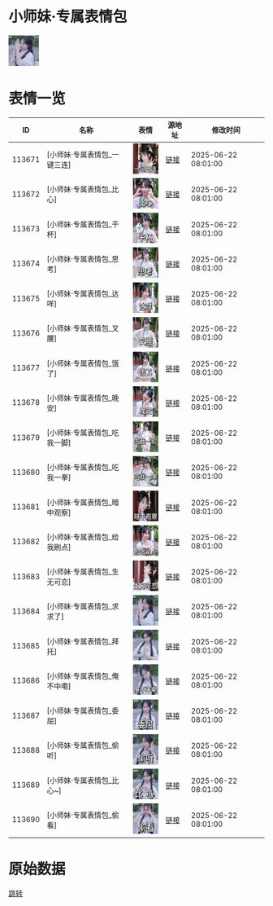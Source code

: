 # 小师妹·专属表情包

<img src="./cover.png" height="60" alt="cover" />

# 表情一览

|ID|名称|表情|源地址|修改时间|
|----|----|----|----|----|
|113671|[小师妹·专属表情包_一键三连]|<img src="./pic/113671_%5B小师妹·专属表情包_一键三连%5D.png" height="60" alt="一键三连"/>|[链接](https://i0.hdslb.com/bfs/garb/55c1023637ba99f51ded88f42ba2829e43928763.png)|2025-06-22 08:01:00|
|113672|[小师妹·专属表情包_比心]|<img src="./pic/113672_%5B小师妹·专属表情包_比心%5D.png" height="60" alt="比心"/>|[链接](https://i0.hdslb.com/bfs/garb/8328587e622cbcbb8d468475770e1a7c921b1b28.png)|2025-06-22 08:01:00|
|113673|[小师妹·专属表情包_干杯]|<img src="./pic/113673_%5B小师妹·专属表情包_干杯%5D.png" height="60" alt="干杯"/>|[链接](https://i0.hdslb.com/bfs/garb/c6f22fdafeae9d72adb4c6934e42bbc13d54c2e3.png)|2025-06-22 08:01:00|
|113674|[小师妹·专属表情包_思考]|<img src="./pic/113674_%5B小师妹·专属表情包_思考%5D.png" height="60" alt="思考"/>|[链接](https://i0.hdslb.com/bfs/garb/e191c137625cb7ac14ee7f112ec092062ae457c3.png)|2025-06-22 08:01:00|
|113675|[小师妹·专属表情包_达咩]|<img src="./pic/113675_%5B小师妹·专属表情包_达咩%5D.png" height="60" alt="达咩"/>|[链接](https://i0.hdslb.com/bfs/garb/5ab88850ef4f2b165ce34b875b7824a3b2fcdfa3.png)|2025-06-22 08:01:00|
|113676|[小师妹·专属表情包_叉腰]|<img src="./pic/113676_%5B小师妹·专属表情包_叉腰%5D.png" height="60" alt="叉腰"/>|[链接](https://i0.hdslb.com/bfs/garb/3755c6fba23d2715458b5b0855e0e4a4701c9b4f.png)|2025-06-22 08:01:00|
|113677|[小师妹·专属表情包_饿了]|<img src="./pic/113677_%5B小师妹·专属表情包_饿了%5D.png" height="60" alt="饿了"/>|[链接](https://i0.hdslb.com/bfs/garb/21a6ab016f3755e02f2020bbdcd5a41bff055e65.png)|2025-06-22 08:01:00|
|113678|[小师妹·专属表情包_晚安]|<img src="./pic/113678_%5B小师妹·专属表情包_晚安%5D.png" height="60" alt="晚安"/>|[链接](https://i0.hdslb.com/bfs/garb/cd649c9c5687b6d69fd6eeca840db35bfceb0c26.png)|2025-06-22 08:01:00|
|113679|[小师妹·专属表情包_吃我一脚]|<img src="./pic/113679_%5B小师妹·专属表情包_吃我一脚%5D.png" height="60" alt="吃我一脚"/>|[链接](https://i0.hdslb.com/bfs/garb/20e2434768e85fc8c330aa29125632c6fc8f6837.png)|2025-06-22 08:01:00|
|113680|[小师妹·专属表情包_吃我一拳]|<img src="./pic/113680_%5B小师妹·专属表情包_吃我一拳%5D.png" height="60" alt="吃我一拳"/>|[链接](https://i0.hdslb.com/bfs/garb/4d3d43d4cd69b59090df0156281944be342d0268.png)|2025-06-22 08:01:00|
|113681|[小师妹·专属表情包_暗中观察]|<img src="./pic/113681_%5B小师妹·专属表情包_暗中观察%5D.png" height="60" alt="暗中观察"/>|[链接](https://i0.hdslb.com/bfs/garb/7f0b7b77684ef8b3121f2fe0b49ca6cb80374369.png)|2025-06-22 08:01:00|
|113682|[小师妹·专属表情包_给我刷点]|<img src="./pic/113682_%5B小师妹·专属表情包_给我刷点%5D.png" height="60" alt="给我刷点"/>|[链接](https://i0.hdslb.com/bfs/garb/a7e64f5646926d1400d15472c1f923e63af0da09.png)|2025-06-22 08:01:00|
|113683|[小师妹·专属表情包_生无可恋]|<img src="./pic/113683_%5B小师妹·专属表情包_生无可恋%5D.png" height="60" alt="生无可恋"/>|[链接](https://i0.hdslb.com/bfs/garb/50b92b45ebe4fa20d6512511e8076cbcea757f23.png)|2025-06-22 08:01:00|
|113684|[小师妹·专属表情包_求求了]|<img src="./pic/113684_%5B小师妹·专属表情包_求求了%5D.png" height="60" alt="求求了"/>|[链接](https://i0.hdslb.com/bfs/garb/b7fae3f28474f88b18df2548126e0612554c5ce0.png)|2025-06-22 08:01:00|
|113685|[小师妹·专属表情包_拜托]|<img src="./pic/113685_%5B小师妹·专属表情包_拜托%5D.png" height="60" alt="拜托"/>|[链接](https://i0.hdslb.com/bfs/garb/6502964f01c40e4276dffcda505cfd63138aaa8d.png)|2025-06-22 08:01:00|
|113686|[小师妹·专属表情包_俺不中嘞]|<img src="./pic/113686_%5B小师妹·专属表情包_俺不中嘞%5D.png" height="60" alt="俺不中嘞"/>|[链接](https://i0.hdslb.com/bfs/garb/067fa78c44bf1ab812256287e0e299be30bdae94.png)|2025-06-22 08:01:00|
|113687|[小师妹·专属表情包_委屈]|<img src="./pic/113687_%5B小师妹·专属表情包_委屈%5D.png" height="60" alt="委屈"/>|[链接](https://i0.hdslb.com/bfs/garb/4614bb7b388925788e3e9c9c5eae93085de015e7.png)|2025-06-22 08:01:00|
|113688|[小师妹·专属表情包_偷听]|<img src="./pic/113688_%5B小师妹·专属表情包_偷听%5D.png" height="60" alt="偷听"/>|[链接](https://i0.hdslb.com/bfs/garb/6877212c61ebf6a0b843d010a549ec60a69c2fbb.png)|2025-06-22 08:01:00|
|113689|[小师妹·专属表情包_比心~]|<img src="./pic/113689_%5B小师妹·专属表情包_比心~%5D.png" height="60" alt="比心~"/>|[链接](https://i0.hdslb.com/bfs/garb/76f120034b3230462d772c7103f4541c668e6b90.png)|2025-06-22 08:01:00|
|113690|[小师妹·专属表情包_偷看]|<img src="./pic/113690_%5B小师妹·专属表情包_偷看%5D.png" height="60" alt="偷看"/>|[链接](https://i0.hdslb.com/bfs/garb/231fd887a633b777f307f356fe33e8282db48eb0.png)|2025-06-22 08:01:00|

# 原始数据

[跳转](./raw.json)

